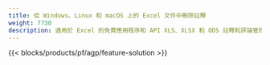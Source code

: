 ```yaml
---
title: 從 Windows、Linux 和 macOS 上的 Excel 文件中刪除註釋
weight: 7730
description: 適用於 Excel 的免費應用程序和 API XLS、XLSX 和 ODS 註釋和評論管理
---
```

{{< blocks/products/pf/agp/feature-solution >}} 

